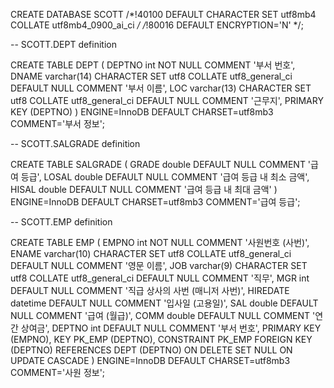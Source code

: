 CREATE DATABASE SCOTT /*!40100 DEFAULT CHARACTER SET utf8mb4 COLLATE utf8mb4_0900_ai_ci */ /*!80016 DEFAULT ENCRYPTION='N' */;

-- SCOTT.DEPT definition

CREATE TABLE DEPT (
DEPTNO int NOT NULL COMMENT '부서 번호',
DNAME varchar(14) CHARACTER SET utf8 COLLATE utf8_general_ci DEFAULT NULL COMMENT '부서 이름',
LOC varchar(13) CHARACTER SET utf8 COLLATE utf8_general_ci DEFAULT NULL COMMENT '근무지',
PRIMARY KEY (DEPTNO)
) ENGINE=InnoDB DEFAULT CHARSET=utf8mb3 COMMENT='부서 정보';


-- SCOTT.SALGRADE definition

CREATE TABLE SALGRADE (
GRADE double DEFAULT NULL COMMENT '급여 등급',
LOSAL double DEFAULT NULL COMMENT '급여 등급 내 최소 금액',
HISAL double DEFAULT NULL COMMENT '급여 등급 내 최대 금액'
) ENGINE=InnoDB DEFAULT CHARSET=utf8mb3 COMMENT='급여 등급';


-- SCOTT.EMP definition

CREATE TABLE EMP (
EMPNO int NOT NULL COMMENT '사원번호 (사번)',
ENAME varchar(10) CHARACTER SET utf8 COLLATE utf8_general_ci DEFAULT NULL COMMENT '영문 이름',
JOB varchar(9) CHARACTER SET utf8 COLLATE utf8_general_ci DEFAULT NULL COMMENT '직무',
MGR int DEFAULT NULL COMMENT '직급 상사의 사번 (매니저 사번)',
HIREDATE datetime DEFAULT NULL COMMENT '입사일 (고용일)',
SAL double DEFAULT NULL COMMENT '급여 (월급)',
COMM double DEFAULT NULL COMMENT '연간 상여금',
DEPTNO int DEFAULT NULL COMMENT '부서 번호',
PRIMARY KEY (EMPNO),
KEY PK_EMP (DEPTNO),
CONSTRAINT PK_EMP FOREIGN KEY (DEPTNO) REFERENCES DEPT (DEPTNO) ON DELETE SET NULL ON UPDATE CASCADE
) ENGINE=InnoDB DEFAULT CHARSET=utf8mb3 COMMENT='사원 정보';